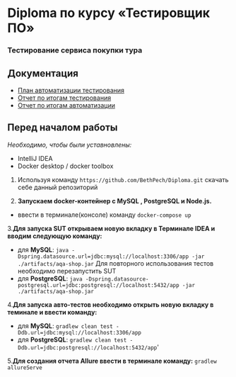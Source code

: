 # Diploma по курсу «Тестировщик ПО»

### Тестирование сервиса покупки тура

## Документация
- [План автоматизации тестирования](https://github.com/BethPech/Diploma/blob/de0612cc9409921fa495cf0cfabf20cd41c60b4d/Plan.md)
- [Отчет по итогам тестирования](https://github.com/BethPech/Diploma/blob/de0612cc9409921fa495cf0cfabf20cd41c60b4d/documents/Report.md)
- [Отчет по итогам автоматизации](https://github.com/BethPech/Diploma/blob/de0612cc9409921fa495cf0cfabf20cd41c60b4d/documents/Summary.md)

## Перед началом работы
*Необходимо, чтобы были уставновлены:*
- IntelliJ IDEA
- Docker desktop / docker toolbox
1. Используя команду `https://github.com/BethPech/Diploma.git` скачать себе данный репозиторий

2. **Запускаем docker-контейнер с MySQL , PostgreSQL и Node.js.**
- ввести в терминале(консоле) команду `docker-compose up`

3.**Для запуска SUT открываем новую вкладку в Терминале IDEA и вводим следующую команду:**
- для **MySQL**:
`java -Dspring.datasource.url=jdbc:mysql://localhost:3306/app -jar ./artifacts/aqa-shop.jar`
Для повторного использования тестов необходимо перезапустить SUT
- для **PostgreSQL**:
`java -Dspring.datasource-postgresql.url=jdbc:postgresql://localhost:5432/app -jar ./artifacts/aqa-shop.jar`
 
 4.**Для запуска авто-тестов необходимо открыть новую вкладку в теминале и ввести команду:**
 - для **MySQL**: `gradlew clean test -Ddb.url=jdbc:mysql://localhost:3306/app`
 - для **PostgreSQL**: `gradlew clean test -Ddb.url=jdbc:postgresql://localhost:5432/app`'
 
 5.**Для создания отчета Allure ввести в терминале команду:**
 `gradlew allureServe`
 
